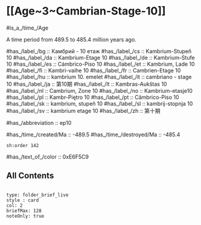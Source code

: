 
# [[Age~3~Cambrian-Stage-10]] 

#is_a_/time_/Age 

A time period from 489.5 to 485.4 million years ago. 

#has_/label_/bg  :: Камбрий - 10 етаж
#has_/label_/cs  :: Kambrium-Stupeň 10
#has_/label_/da  :: Kambrium-Etage 10
#has_/label_/de  :: Kambrium-Stufe 10
#has_/label_/es  :: Cámbrico-Piso 10
#has_/label_/et  :: Kambrium, Lade 10
#has_/label_/fi  :: Kambri-vaihe 10
#has_/label_/fr  :: Cambrien-Etage 10
#has_/label_/hu  :: kambrium 10. emelet
#has_/label_/it  :: cambriano - stage 10
#has_/label_/ja  :: 第10期
#has_/label_/lt  :: Kambras-Aukštas 10
#has_/label_/nl  :: Cambrium, Zone 10
#has_/label_/no  :: Kambrium-etasje10
#has_/label_/pl  :: Kambr-Piętro 10
#has_/label_/pt  :: Câmbrico-Piso 10
#has_/label_/sk  :: kambrium, stupeň 10
#has_/label_/sl  :: kambrij-stopnja 10
#has_/label_/sv  :: kambrium etage 10
#has_/label_/zh  :: 第十期

#has_/abbreviation :: ep10

#has_/time_/created/Ma :: -489.5 
#has_/time_/destroyed/Ma :: -485.4 

    sh:order 142 

#has_/text_of_/color :: 0xE6F5C9

## All Contents

```folderv
```

```ccard
type: folder_brief_live
style : card
col: 2
briefMax: 128
noteOnly: true
```


